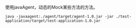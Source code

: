 
使用javaAgent，动态的Mock某些方法的方法。
```shell
java -javaagent:./agent/target/agent-1.0.jar -jar ./test-application/target/test-application-1.0.jar
```